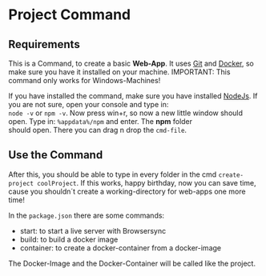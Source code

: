 # Project Command

## Requirements
This is a Command, to create a basic __Web-App__. It uses [Git](https://git-scm.com/) and [Docker](https://www.docker.com/), so make sure you have it installed on your machine.
IMPORTANT: This command only works for Windows-Machines!

If you have installed the command, make sure you have installed [NodeJs](https://nodejs.org/en/). If you are not sure, open your console and type in:  
```node -v``` or ```npm -v```. Now press win+r, so now a new little window should open. Type in: ```%appdata%/npm``` and enter. The __npm__ folder  
should open. There you can drag n drop the ```cmd-file```.

## Use the Command
After this, you should be able to type in every folder in the cmd ```create-project coolProject```. If this works, happy birthday, now you can save time, cause you shouldn´t
create a working-directory for web-apps one more time!

In the ```package.json``` there are some commands:  
  - start: to start a live server with Browsersync
  - build: to build a docker image
  - container: to create a docker-container from a docker-image
  
The Docker-Image and the Docker-Container will be called like the project.
